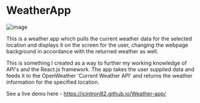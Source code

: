 # WeatherApp
![image](https://user-images.githubusercontent.com/71289948/201641312-45d078fe-c6d8-4258-ab0f-77b435114645.png)

This is a weather app which pulls the current weather data for the selected location and displays it on the screen for the user, changing the webpage background in accordance with the returned weather as well.

This is something I created as a way to further my working knowledge of API's and the React.js framework. The app takes the user supplied data and feeds it to the OpenWeather 'Current Weather API' and returns the weather information for the specified location.

See a live demo here - https://jcintron82.github.io/Weather-app/
